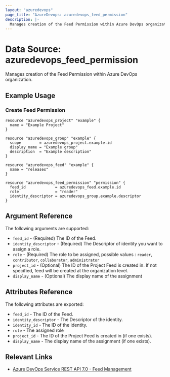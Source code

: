 ```yaml
---
layout: "azuredevops"
page_title: "AzureDevops: azuredevops_feed_permission"
description: |-
  Manages creation of the Feed Permission within Azure DevOps organization.
---
```


# Data Source: azuredevops_feed_permission

Manages creation of the Feed Permission within Azure DevOps organization.

## Example Usage

### Create Feed Permission
```hcl
resource "azuredevops_project" "example" {
  name = "Example Project"
}

resource "azuredevops_group" "example" {
  scope        = azuredevops_project.example.id
  display_name = "Example group"
  description  = "Example description"
}

resource "azuredevops_feed" "example" {
  name = "releases"
}

resource "azuredevops_feed_permission" "permission" {
  feed_id             = azuredevops_feed.example.id
  role                = "reader"
  identity_descriptor = azuredevops_group.example.descriptor
}
```


## Argument Reference

The following arguments are supported:

- `feed_id` - (Required) The ID of the Feed.
- `identity_descriptor` - (Required) The Descriptor of identity you want to assign a role.
- `role` - (Required) The role to be assigned, possible values : `reader`, `contributor`, `collaborator`, `administrator`
- `project_id` - (Optional) The ID of the Project Feed is created in. If not specified, feed will be created at the organization level.
- `display_name` - (Optional) The display name of the assignment

## Attributes Reference

The following attributes are exported:

- `feed_id` - The ID of the Feed.
- `identity_descriptor` - The Descriptor of  the identity.
- `identity_id` - The ID of the identity.
- `role` - The assigned role
- `project_id` - The ID of the Project Feed is created in (if one exists).
- `display_name` - The display name of the assignment (if one exists).

## Relevant Links

- [Azure DevOps Service REST API 7.0 - Feed Management](https://learn.microsoft.com/en-us/rest/api/azure/devops/artifacts/feed-management?view=azure-devops-rest-7.0)